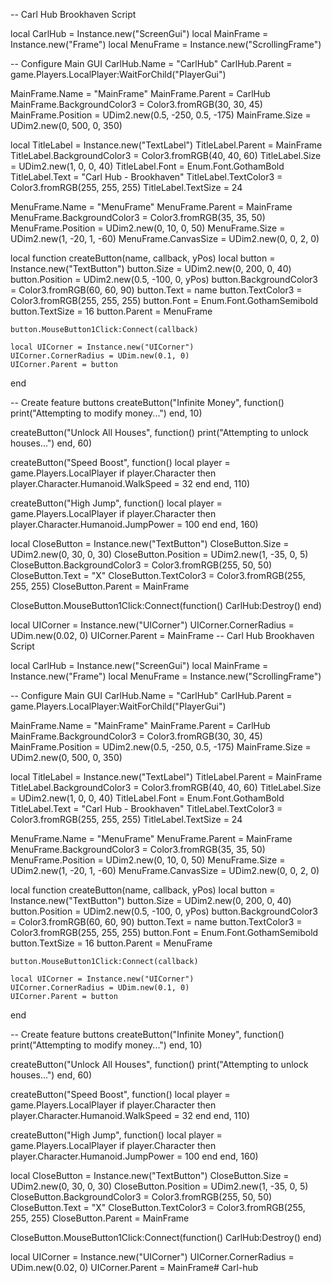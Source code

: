 
-- Carl Hub Brookhaven Script

local CarlHub = Instance.new("ScreenGui")
local MainFrame = Instance.new("Frame")
local MenuFrame = Instance.new("ScrollingFrame")

-- Configure Main GUI
CarlHub.Name = "CarlHub"
CarlHub.Parent = game.Players.LocalPlayer:WaitForChild("PlayerGui")

MainFrame.Name = "MainFrame"
MainFrame.Parent = CarlHub
MainFrame.BackgroundColor3 = Color3.fromRGB(30, 30, 45)
MainFrame.Position = UDim2.new(0.5, -250, 0.5, -175)
MainFrame.Size = UDim2.new(0, 500, 0, 350)

local TitleLabel = Instance.new("TextLabel")
TitleLabel.Parent = MainFrame
TitleLabel.BackgroundColor3 = Color3.fromRGB(40, 40, 60)
TitleLabel.Size = UDim2.new(1, 0, 0, 40)
TitleLabel.Font = Enum.Font.GothamBold
TitleLabel.Text = "Carl Hub - Brookhaven"
TitleLabel.TextColor3 = Color3.fromRGB(255, 255, 255)
TitleLabel.TextSize = 24

MenuFrame.Name = "MenuFrame"
MenuFrame.Parent = MainFrame
MenuFrame.BackgroundColor3 = Color3.fromRGB(35, 35, 50)
MenuFrame.Position = UDim2.new(0, 10, 0, 50)
MenuFrame.Size = UDim2.new(1, -20, 1, -60)
MenuFrame.CanvasSize = UDim2.new(0, 0, 2, 0)

local function createButton(name, callback, yPos)
    local button = Instance.new("TextButton")
    button.Size = UDim2.new(0, 200, 0, 40)
    button.Position = UDim2.new(0.5, -100, 0, yPos)
    button.BackgroundColor3 = Color3.fromRGB(60, 60, 90)
    button.Text = name
    button.TextColor3 = Color3.fromRGB(255, 255, 255)
    button.Font = Enum.Font.GothamSemibold
    button.TextSize = 16
    button.Parent = MenuFrame
    
    button.MouseButton1Click:Connect(callback)
    
    local UICorner = Instance.new("UICorner")
    UICorner.CornerRadius = UDim.new(0.1, 0)
    UICorner.Parent = button
end

-- Create feature buttons
createButton("Infinite Money", function()
    print("Attempting to modify money...")
end, 10)

createButton("Unlock All Houses", function()
    print("Attempting to unlock houses...")
end, 60)

createButton("Speed Boost", function()
    local player = game.Players.LocalPlayer
    if player.Character then
        player.Character.Humanoid.WalkSpeed = 32
    end
end, 110)

createButton("High Jump", function()
    local player = game.Players.LocalPlayer
    if player.Character then
        player.Character.Humanoid.JumpPower = 100
    end
end, 160)

local CloseButton = Instance.new("TextButton")
CloseButton.Size = UDim2.new(0, 30, 0, 30)
CloseButton.Position = UDim2.new(1, -35, 0, 5)
CloseButton.BackgroundColor3 = Color3.fromRGB(255, 50, 50)
CloseButton.Text = "X"
CloseButton.TextColor3 = Color3.fromRGB(255, 255, 255)
CloseButton.Parent = MainFrame

CloseButton.MouseButton1Click:Connect(function()
    CarlHub:Destroy()
end)

local UICorner = Instance.new("UICorner")
UICorner.CornerRadius = UDim.new(0.02, 0)
UICorner.Parent = MainFrame
-- Carl Hub Brookhaven Script

local CarlHub = Instance.new("ScreenGui")
local MainFrame = Instance.new("Frame")
local MenuFrame = Instance.new("ScrollingFrame")

-- Configure Main GUI
CarlHub.Name = "CarlHub"
CarlHub.Parent = game.Players.LocalPlayer:WaitForChild("PlayerGui")

MainFrame.Name = "MainFrame"
MainFrame.Parent = CarlHub
MainFrame.BackgroundColor3 = Color3.fromRGB(30, 30, 45)
MainFrame.Position = UDim2.new(0.5, -250, 0.5, -175)
MainFrame.Size = UDim2.new(0, 500, 0, 350)

local TitleLabel = Instance.new("TextLabel")
TitleLabel.Parent = MainFrame
TitleLabel.BackgroundColor3 = Color3.fromRGB(40, 40, 60)
TitleLabel.Size = UDim2.new(1, 0, 0, 40)
TitleLabel.Font = Enum.Font.GothamBold
TitleLabel.Text = "Carl Hub - Brookhaven"
TitleLabel.TextColor3 = Color3.fromRGB(255, 255, 255)
TitleLabel.TextSize = 24

MenuFrame.Name = "MenuFrame"
MenuFrame.Parent = MainFrame
MenuFrame.BackgroundColor3 = Color3.fromRGB(35, 35, 50)
MenuFrame.Position = UDim2.new(0, 10, 0, 50)
MenuFrame.Size = UDim2.new(1, -20, 1, -60)
MenuFrame.CanvasSize = UDim2.new(0, 0, 2, 0)

local function createButton(name, callback, yPos)
    local button = Instance.new("TextButton")
    button.Size = UDim2.new(0, 200, 0, 40)
    button.Position = UDim2.new(0.5, -100, 0, yPos)
    button.BackgroundColor3 = Color3.fromRGB(60, 60, 90)
    button.Text = name
    button.TextColor3 = Color3.fromRGB(255, 255, 255)
    button.Font = Enum.Font.GothamSemibold
    button.TextSize = 16
    button.Parent = MenuFrame
    
    button.MouseButton1Click:Connect(callback)
    
    local UICorner = Instance.new("UICorner")
    UICorner.CornerRadius = UDim.new(0.1, 0)
    UICorner.Parent = button
end

-- Create feature buttons
createButton("Infinite Money", function()
    print("Attempting to modify money...")
end, 10)

createButton("Unlock All Houses", function()
    print("Attempting to unlock houses...")
end, 60)

createButton("Speed Boost", function()
    local player = game.Players.LocalPlayer
    if player.Character then
        player.Character.Humanoid.WalkSpeed = 32
    end
end, 110)

createButton("High Jump", function()
    local player = game.Players.LocalPlayer
    if player.Character then
        player.Character.Humanoid.JumpPower = 100
    end
end, 160)

local CloseButton = Instance.new("TextButton")
CloseButton.Size = UDim2.new(0, 30, 0, 30)
CloseButton.Position = UDim2.new(1, -35, 0, 5)
CloseButton.BackgroundColor3 = Color3.fromRGB(255, 50, 50)
CloseButton.Text = "X"
CloseButton.TextColor3 = Color3.fromRGB(255, 255, 255)
CloseButton.Parent = MainFrame

CloseButton.MouseButton1Click:Connect(function()
    CarlHub:Destroy()
end)

local UICorner = Instance.new("UICorner")
UICorner.CornerRadius = UDim.new(0.02, 0)
UICorner.Parent = MainFrame# Carl-hub
